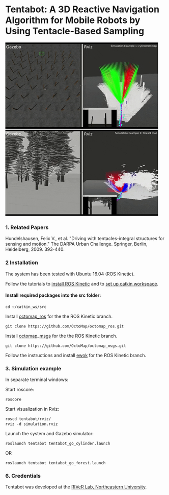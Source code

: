 # Tentabot: A 3D Reactive Navigation Algorithm for Mobile Robots by Using Tentacle-Based Sampling

[![teaser](tentabot_cylinders0.gif)](https://youtu.be/5vZSEuWUXe4) [![teaser](tentabot_forest1.gif)](https://youtu.be/5vZSEuWUXe4)

### 1. Related Papers

Hundelshausen, Felix V., et al. "Driving with tentacles-integral structures for sensing and motion." The DARPA Urban Challenge. Springer, Berlin, Heidelberg, 2009. 393-440.

### 2 Installation

The system has been tested with Ubuntu 16.04 (ROS Kinetic).

Follow the tutorials to [install ROS Kinetic](http://wiki.ros.org/ROS/Installation) and to [set up catkin workspace](http://wiki.ros.org/ROS/Tutorials/InstallingandConfiguringROSEnvironment).

#### Install required packages into the src folder:
```
cd ~/catkin_ws/src
```

Install [octomap_ros](https://wiki.ros.org/octomap_ros) for the the ROS Kinetic branch.
```
git clone https://github.com/OctoMap/octomap_ros.git
```

Install [octomap_msgs](http://wiki.ros.org/octomap_msgs) for the the ROS Kinetic branch.
```
git clone https://github.com/OctoMap/octomap_msgs.git
```

Follow the instructions and install [ewok](https://github.com/VladyslavUsenko/ewok/tree/ubuntu_16_04_kinetic) for the ROS Kinetic branch.

### 3. Simulation example

In separate terminal windows:

Start roscore:
```
roscore
```

Start visualization in Rviz:
```
roscd tentabot/rviz/
rviz -d simulation.rviz
```

Launch the system and Gazebo simulator:
```
roslaunch tentabot tentabot_go_cylinder.launch
```
OR
```
roslaunch tentabot tentabot_go_forest.launch
```

### 6. Credentials
Tentabot was developed at the [RIVeR Lab, Northeastern University](http://robot.neu.edu/).
